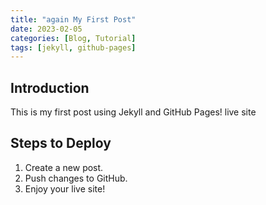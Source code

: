 ```yaml
---
title: "again My First Post"
date: 2023-02-05
categories: [Blog, Tutorial]
tags: [jekyll, github-pages]
---
```




## Introduction
This is my first post using Jekyll and GitHub Pages! live site

## Steps to Deploy
1. Create a new post.
2. Push changes to GitHub.
3. Enjoy your live site!